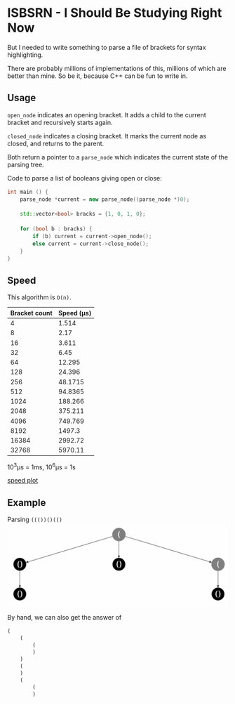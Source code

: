 # ISBSRN - I Should Be Studying Right Now

But I needed to write something to parse a file of brackets for syntax highlighting.

There are probably millions of implementations of this, millions of which are better than mine. So be it, because C++ can be fun to write in.

## Usage

`open_node` indicates an opening bracket. It adds a child to the current bracket and recursively starts again.

`closed_node` indicates a closing bracket. It marks the current node as closed, and returns to the parent.

Both return a pointer to a `parse_node` which indicates the current state of the parsing tree.

Code to parse a list of booleans giving open or close:

```cpp
int main () {
    parse_node *current = new parse_node((parse_node *)0);
    
    std::vector<bool> bracks = {1, 0, 1, 0};
    
    for (bool b : bracks) {
        if (b) current = current->open_node();
        else current = current->close_node();
    }
}
```

## Speed

This algorithm is `O(n)`. 

Bracket count | Speed (μs) 
--- | ---
4 | 1.514
8 | 2.17
16 | 3.611
32 | 6.45
64 | 12.295
128 | 24.396
256 | 48.1715
512 | 94.8365
1024 | 188.266
2048 | 375.211
4096 | 749.769
8192 | 1497.3
16384 | 2992.72
32768 | 5970.11

10<sup>3</sup>μs = 1ms, 10<sup>6</sup>μs = 1s

[speed plot](plot.png)

## Example

Parsing `((())()(()`
![tree image](tree.png)

By hand, we can also get the answer of 

```
(
    (
        (
        )
    )
    (
    )
    (
    	(
        )


